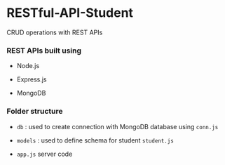 ﻿# RESTful-API-Student

CRUD operations with REST APIs

### REST APIs built using
- Node.js

- Express.js

- MongoDB


### Folder structure

- `db` : used to create connection with MongoDB database using `conn.js`

- `models` : used to define schema for student `student.js`

- `app.js` server code
  
